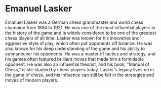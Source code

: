 # Emanuel Lasker

Emanuel Lasker was a German chess grandmaster and world chess champion from 1894 to 1921. He was one of the most influential players in the history of the game and is widely considered to be one of the greatest chess players of all time. Lasker was known for his innovative and aggressive style of play, which often put opponents off balance. He was also known for his deep understanding of the game and his ability to outmaneuver his opponents. He was a master of tactics and strategy, and his games often featured brilliant moves that made him a formidable opponent. He was also an influential theorist, and his book, "Manual of Chess," is still studied by chess players today. Lasker's legacy lives on in the game of chess, and his influence can still be felt in the strategies and moves of modern players.
